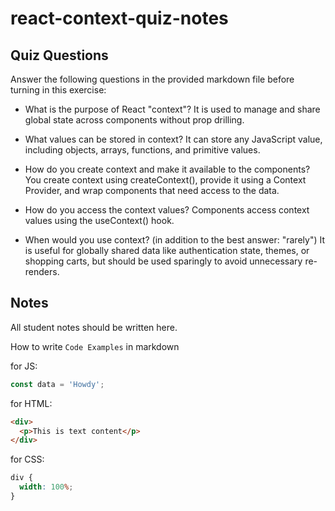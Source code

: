 # react-context-quiz-notes

## Quiz Questions

Answer the following questions in the provided markdown file before turning in this exercise:

- What is the purpose of React "context"?
  It is used to manage and share global state across components without prop drilling.

- What values can be stored in context?
  It can store any JavaScript value, including objects, arrays, functions, and primitive values.

- How do you create context and make it available to the components?
  You create context using createContext(), provide it using a Context Provider, and wrap components that need access to the data.

- How do you access the context values?
  Components access context values using the useContext() hook.

- When would you use context? (in addition to the best answer: "rarely")
  It is useful for globally shared data like authentication state, themes, or shopping carts, but should be used sparingly to avoid unnecessary re-renders.

## Notes

All student notes should be written here.

How to write `Code Examples` in markdown

for JS:

```javascript
const data = 'Howdy';
```

for HTML:

```html
<div>
  <p>This is text content</p>
</div>
```

for CSS:

```css
div {
  width: 100%;
}
```
